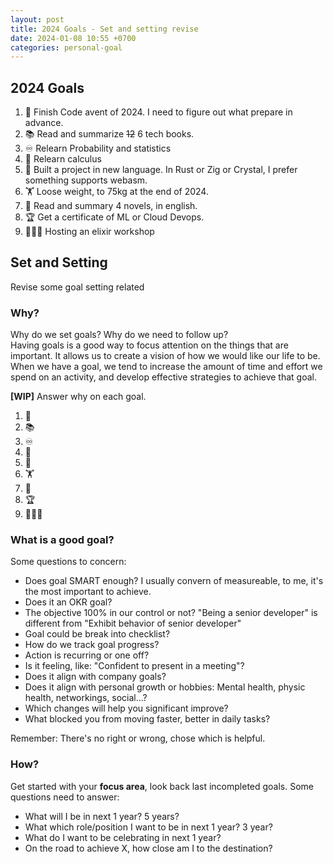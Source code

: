 ```yaml
---
layout: post
title: 2024 Goals - Set and setting revise
date: 2024-01-08 10:55 +0700
categories: personal-goal
---
```


## 2024 Goals

1. 🎄 Finish Code avent of 2024. I need to figure out what prepare in advance.
2. 📚 Read and summarize ~~12~~ 6 tech books.
3. ♾️ Relearn Probability and statistics
4. 🧮 Relearn calculus
5. 🎰 Built a project in new language. In Rust or Zig or Crystal, I prefer something supports webasm.
6. 🏋️ Loose weight, to 75kg at the end of 2024.
7. 📖 Read and summary 4 novels, in english.
8. 🏆 Get a certificate of ML or Cloud Devops.
9. 👨🏻‍💻 Hosting an elixir workshop

## Set and Setting

Revise some goal setting related

### Why?

Why do we set goals? Why do we need to follow up?<br />
Having goals is a good way to focus attention on the things that are important. It allows us to create a vision of how we would like our life to be. When we have a goal, we tend to increase the amount of time and effort we spend on an activity, and develop effective strategies to achieve that goal.

**[WIP]** Answer why on each goal.<br />
1. 🎄
2. 📚
3. ♾️
4. 🧮
5. 🎰
6. 🏋️
7. 📖
8. 🏆
9. 👨🏻‍💻

### What is a good goal?

Some questions to concern:

* Does goal SMART enough? I usually convern of measureable, to me, it's the most important to achieve.
* Does it an OKR goal?
* The objective 100% in our control or not? "Being a senior developer" is different from "Exhibit behavior of senior developer"
* Goal could be break into checklist?
* How do we track goal progress?
* Action is recurring or one off?
* Is it feeling, like: "Confident to present in a meeting"?
* Does it align with company goals?
* Does it align with personal growth or hobbies: Mental health, physic health, networkings, social...?
* Which changes will help you significant improve?
* What blocked you from moving faster, better in daily tasks?

Remember: There's no right or wrong, chose which is helpful.

### How?

Get started with your **focus area**, look back last incompleted goals. Some questions need to answer:

* What will I be in next 1 year? 5 years?
* What which role/position I want to be in next 1 year? 3 year?
* What do I want to be celebrating in next 1 year?
* On the road to achieve X, how close am I to the destination?
